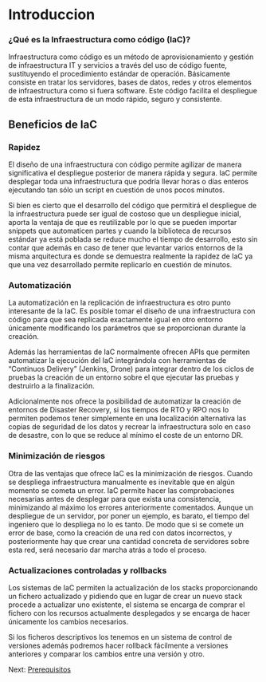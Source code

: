 # Introduccion

### ¿Qué es la Infraestructura como código (IaC)?

Infraestructura como código es un método de aprovisionamiento y gestión de infraestructura IT y servicios a través del uso de código fuente, sustituyendo el procedimiento estándar de operación. Básicamente consiste en tratar los servidores, bases de datos, redes y otros elementos de infraestructura como si fuera software. Este código facilita el despliegue de esta infraestructura de un modo rápido, seguro y consistente.

## Beneficios de IaC

### Rapidez
El diseño de una infraestructura con código permite agilizar de manera significativa el despliegue posterior de manera rápida y segura. IaC permite desplegar toda una infraestructura que podría llevar horas o días enteros ejecutando tan sólo un script en cuestión de unos pocos minutos.

Si bien es cierto que el desarrollo del código que permitirá el despliegue de la infraestructura puede ser igual de costoso que un despliegue inicial, aporta la ventaja de que es reutilizable por lo que se pueden importar snippets que automaticen partes y cuando la biblioteca de recursos estándar ya está poblada se reduce mucho el tiempo de desarrollo, esto sin contar que además en caso de tener que levantar varios entornos de la misma arquitectura es donde se demuestra realmente la rapidez de IaC ya que una vez desarrollado permite replicarlo en cuestión de minutos.

### Automatización
La automatización en la replicación de infraestructura es otro punto interesante de la IaC. Es posible tomar el diseño de una infraestructura con código para que sea replicada exactamente igual en otro entorno únicamente modificando los parámetros que se proporcionan durante la creación.

Además las herramientas de IaC normalmente ofrecen APIs que permiten automatizar la ejecución del IaC integrándola con herramientas de “Continuos Delivery” (Jenkins, Drone) para integrar dentro de los ciclos de pruebas la creación de un entorno sobre el que ejecutar las pruebas y destruirlo a la finalización.

Adicionalmente nos ofrece la posibilidad de automatizar la creación de entornos de Disaster Recovery, si los tiempos de RTO y RPO nos lo permiten podemos tener simplemente en una localización alternativa las copias de seguridad de los datos y recrear la infraestructura solo en caso de desastre, con lo que se reduce al mínimo el coste de un entorno DR.

### Minimización de riesgos
Otra de las ventajas que ofrece IaC es la minimización de riesgos. Cuando se despliega infraestructura manualmente es inevitable que en algún momento se cometa un error. IaC permite hacer las comprobaciones necesarias antes de desplegar para que exista una consistencia, minimizando al máximo los errores anteriormente comentados. Aunque un despliegue de un servidor, por poner un ejemplo, es barato, el tiempo del ingeniero que lo despliega no lo es tanto. De modo que si se comete un error de base, como la creación de una red con datos incorrectos, y posteriormente hay que crear una cantidad concreta de servidores sobre esta red, será necesario dar marcha atrás a todo el proceso.

### Actualizaciones controladas y rollbacks
Los sistemas de IaC permiten la actualización de los stacks proporcionando un fichero actualizado y pidiendo que en lugar de crear un  nuevo stack procede a actualizar uno existente, el sistema se encarga de comprar el fichero con los recursos actualmente desplegados y se encarga de hacer únicamente los cambios necesarios.

Si los ficheros descriptivos los tenemos en un sistema de control de versiones además podremos hacer rollback fácilmente a versiones anteriores y comparar los cambios entre una versión y otro.


Next: [Prerequisitos](01-prerequisitos.md)
